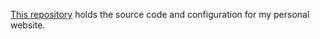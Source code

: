 [This repository](https://github.com/suprsvn/suprsvn.github.com) holds the source code and configuration for my personal website.



